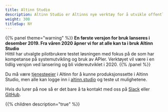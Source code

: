 ```yaml
---
title: Altinn Studio
description: Altinn Studio er Altinns nye verktøy for å utvikle offentlige digitale tjenester. Dette kan være alt fra helt enkle skjema til avanserte applikasjoner.  
weight: 300
titleSup: NY
---
```



{{% panel theme="warning" %}}
**En første versjon for bruk lanseres i desember 2019. Fra våren 2020 åpner vi for at alle kan ta i bruk Altinn Studio**  
Hittil har utvalgte pilotbrukere testet løsningen med fokus på de som har kompetanse på systemutvikling og bruk av APIer. Verktøyet vil være i en tidlig versjon ved lansering og bli videreutviklet i 2020. 
{{% /panel %}}

Du må være [tjenesteeier](https://www.altinndigital.no/kom-i-gang/) i Altinn for å kunne produksjonssette i Altinn Studio,
men alle kan logge inn i [altinn.studio](https://altinn.studio) og teste ut mulighetene.

Hvis du lurer på noe så er det bare å ta kontakt med oss på [Slack](https://altinnstudio.slack.com)
eller [GitHub](https://github.com/Altinn/altinn-studio/issues/new/choose).


{{% children description="true" %}}
